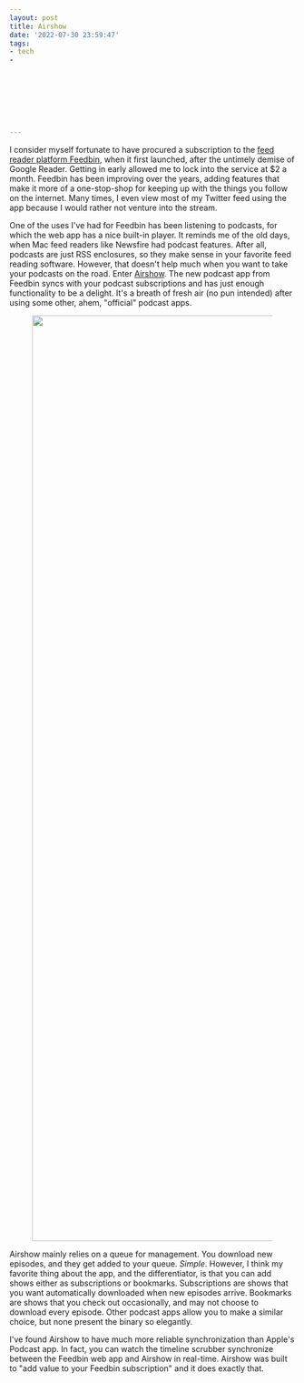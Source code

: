 ```yaml
---
layout: post
title: Airshow
date: '2022-07-30 23:59:47'
tags:
- tech
- 








---
```


I consider myself fortunate to have procured a subscription to the [feed reader platform Feedbin](https://feedbin.com), when it first launched, after the untimely demise of Google Reader. Getting in early allowed me to lock into the service at $2 a month. Feedbin has been improving over the years, adding features that make it more of a one-stop-shop for keeping up with the things you follow on the internet. Many times, I even view most of my Twitter feed using the app because I would rather not venture into the stream.

One of the uses I've had for Feedbin has been listening to podcasts, for which the web app has a nice built-in player. It reminds me of the old days, when Mac feed readers like Newsfire had podcast features. After all, podcasts are just RSS enclosures, so they make sense in your favorite feed reading software. However, that doesn't help much when you want to take your podcasts on the road. Enter [Airshow](https://feedbin.com/airshow). The new podcast app from Feedbin syncs with your podcast subscriptions and has just enough functionality to be a delight. It's a breath of fresh air (no pun intended) after using some other, ahem, "official" podcast apps.

<figure class="kg-card kg-image-card"><img src=" __GHOST_URL__ /content/images/2022/07/Airshow-podcasts@2x.png" class="kg-image" alt loading="lazy" width="2000" height="1628" srcset=" __GHOST_URL__ /content/images/size/w600/2022/07/Airshow-podcasts@2x.png 600w, __GHOST_URL__ /content/images/size/w1000/2022/07/Airshow-podcasts@2x.png 1000w, __GHOST_URL__ /content/images/size/w1600/2022/07/Airshow-podcasts@2x.png 1600w, __GHOST_URL__ /content/images/size/w2400/2022/07/Airshow-podcasts@2x.png 2400w" sizes="(min-width: 720px) 720px"></figure>

Airshow mainly relies on a queue for management. You download new episodes, and they get added to your queue. _Simple_. However, I think my favorite thing about the app, and the differentiator, is that you can add shows either as subscriptions or bookmarks. Subscriptions are shows that you want automatically downloaded when new episodes arrive. Bookmarks are shows that you check out occasionally, and may not choose to download every episode. Other podcast apps allow you to make a similar choice, but none present the binary so elegantly.

I've found Airshow to have much more reliable synchronization than Apple's Podcast app. In fact, you can watch the timeline scrubber synchronize between the Feedbin web app and Airshow in real-time. Airshow was built to "add value to your Feedbin subscription" and it does exactly that.

